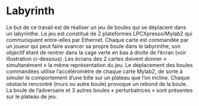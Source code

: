 # Labyrinth

Le but de ce travail est de réaliser un jeu de boules qui se déplacent dans un labyrinthe. Le jeu est
constitué de 2 plateformes LPCXpresso/Mylab2 qui communiquent entre-elles par Ethernet. Chaque
carte est commandée par un joueur qui peut faire avancer sa propre boule dans le labyrinthe, son
objectif étant de rentrer dans la cage verte en bas à droite de l’écran (voir illustration ci-dessous). Les
écrans des 2 cartes doivent donner « simultanément » la même représentation du jeu. Le
déplacement des boules commandées utilise l’accéléromètre de chaque carte Mylab2, de sorte à
simuler le comportement d’une bille sur un plateau que l’on incline. Chaque obstacle rencontré
(murs ou autre boule) provoque un rebond de la boule. La boule de l’adversaire et 3 autres boules
« perturbatrices » sont présentes sur le plateau de jeu.
